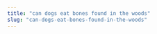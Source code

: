 ```yaml
---
title: "can dogs eat bones found in the woods"
slug: "can-dogs-eat-bones-found-in-the-woods"
---
```


